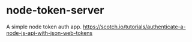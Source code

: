 # node-token-server
A simple node token auth app. https://scotch.io/tutorials/authenticate-a-node-js-api-with-json-web-tokens
